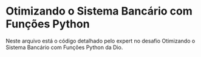 # Otimizando o Sistema Bancário com Funções Python

Neste arquivo está o código detalhado pelo expert no desafio Otimizando o Sistema Bancário com Funções Python da Dio.
